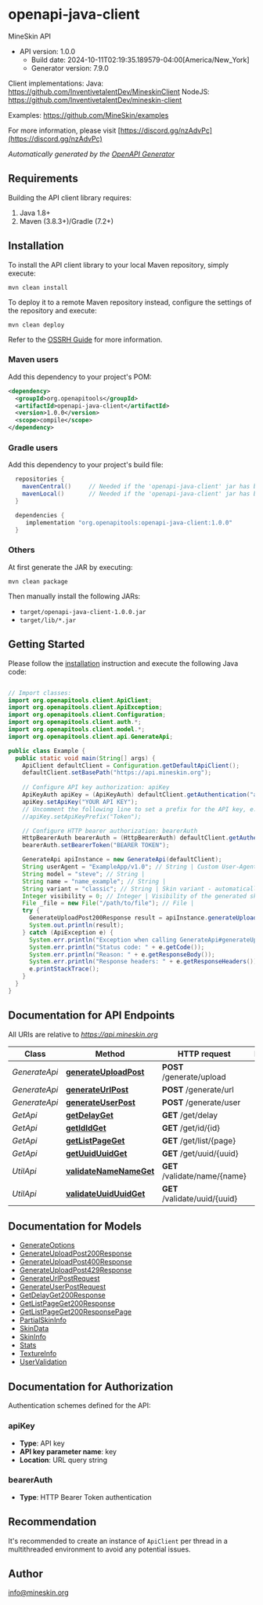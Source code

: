 # openapi-java-client

MineSkin API
- API version: 1.0.0
  - Build date: 2024-10-11T02:19:35.189579-04:00[America/New_York]
  - Generator version: 7.9.0

Client implementations: 
Java: https://github.com/InventivetalentDev/MineskinClient
NodeJS: https://github.com/InventivetalentDev/mineskin-client

Examples: https://github.com/MineSkin/examples


  For more information, please visit [https://discord.gg/nzAdvPc](https://discord.gg/nzAdvPc)

*Automatically generated by the [OpenAPI Generator](https://openapi-generator.tech)*


## Requirements

Building the API client library requires:
1. Java 1.8+
2. Maven (3.8.3+)/Gradle (7.2+)

## Installation

To install the API client library to your local Maven repository, simply execute:

```shell
mvn clean install
```

To deploy it to a remote Maven repository instead, configure the settings of the repository and execute:

```shell
mvn clean deploy
```

Refer to the [OSSRH Guide](http://central.sonatype.org/pages/ossrh-guide.html) for more information.

### Maven users

Add this dependency to your project's POM:

```xml
<dependency>
  <groupId>org.openapitools</groupId>
  <artifactId>openapi-java-client</artifactId>
  <version>1.0.0</version>
  <scope>compile</scope>
</dependency>
```

### Gradle users

Add this dependency to your project's build file:

```groovy
  repositories {
    mavenCentral()     // Needed if the 'openapi-java-client' jar has been published to maven central.
    mavenLocal()       // Needed if the 'openapi-java-client' jar has been published to the local maven repo.
  }

  dependencies {
     implementation "org.openapitools:openapi-java-client:1.0.0"
  }
```

### Others

At first generate the JAR by executing:

```shell
mvn clean package
```

Then manually install the following JARs:

* `target/openapi-java-client-1.0.0.jar`
* `target/lib/*.jar`

## Getting Started

Please follow the [installation](#installation) instruction and execute the following Java code:

```java

// Import classes:
import org.openapitools.client.ApiClient;
import org.openapitools.client.ApiException;
import org.openapitools.client.Configuration;
import org.openapitools.client.auth.*;
import org.openapitools.client.model.*;
import org.openapitools.client.api.GenerateApi;

public class Example {
  public static void main(String[] args) {
    ApiClient defaultClient = Configuration.getDefaultApiClient();
    defaultClient.setBasePath("https://api.mineskin.org");
    
    // Configure API key authorization: apiKey
    ApiKeyAuth apiKey = (ApiKeyAuth) defaultClient.getAuthentication("apiKey");
    apiKey.setApiKey("YOUR API KEY");
    // Uncomment the following line to set a prefix for the API key, e.g. "Token" (defaults to null)
    //apiKey.setApiKeyPrefix("Token");

    // Configure HTTP bearer authorization: bearerAuth
    HttpBearerAuth bearerAuth = (HttpBearerAuth) defaultClient.getAuthentication("bearerAuth");
    bearerAuth.setBearerToken("BEARER TOKEN");

    GenerateApi apiInstance = new GenerateApi(defaultClient);
    String userAgent = "ExampleApp/v1.0"; // String | Custom User-Agent for your application, see [user-agent.dev](https://user-agent.dev/) for implementation examples
    String model = "steve"; // String | 
    String name = "name_example"; // String | 
    String variant = "classic"; // String | Skin variant - automatically determined based on the image if not specified
    Integer visibility = 0; // Integer | Visibility of the generated skin. 0 for public, 1 for private
    File _file = new File("/path/to/file"); // File | 
    try {
      GenerateUploadPost200Response result = apiInstance.generateUploadPost(userAgent, model, name, variant, visibility, _file);
      System.out.println(result);
    } catch (ApiException e) {
      System.err.println("Exception when calling GenerateApi#generateUploadPost");
      System.err.println("Status code: " + e.getCode());
      System.err.println("Reason: " + e.getResponseBody());
      System.err.println("Response headers: " + e.getResponseHeaders());
      e.printStackTrace();
    }
  }
}

```

## Documentation for API Endpoints

All URIs are relative to *https://api.mineskin.org*

Class | Method | HTTP request | Description
------------ | ------------- | ------------- | -------------
*GenerateApi* | [**generateUploadPost**](docs/GenerateApi.md#generateUploadPost) | **POST** /generate/upload | 
*GenerateApi* | [**generateUrlPost**](docs/GenerateApi.md#generateUrlPost) | **POST** /generate/url | 
*GenerateApi* | [**generateUserPost**](docs/GenerateApi.md#generateUserPost) | **POST** /generate/user | 
*GetApi* | [**getDelayGet**](docs/GetApi.md#getDelayGet) | **GET** /get/delay | 
*GetApi* | [**getIdIdGet**](docs/GetApi.md#getIdIdGet) | **GET** /get/id/{id} | 
*GetApi* | [**getListPageGet**](docs/GetApi.md#getListPageGet) | **GET** /get/list/{page} | 
*GetApi* | [**getUuidUuidGet**](docs/GetApi.md#getUuidUuidGet) | **GET** /get/uuid/{uuid} | 
*UtilApi* | [**validateNameNameGet**](docs/UtilApi.md#validateNameNameGet) | **GET** /validate/name/{name} | 
*UtilApi* | [**validateUuidUuidGet**](docs/UtilApi.md#validateUuidUuidGet) | **GET** /validate/uuid/{uuid} | 


## Documentation for Models

 - [GenerateOptions](docs/GenerateOptions.md)
 - [GenerateUploadPost200Response](docs/GenerateUploadPost200Response.md)
 - [GenerateUploadPost400Response](docs/GenerateUploadPost400Response.md)
 - [GenerateUploadPost429Response](docs/GenerateUploadPost429Response.md)
 - [GenerateUrlPostRequest](docs/GenerateUrlPostRequest.md)
 - [GenerateUserPostRequest](docs/GenerateUserPostRequest.md)
 - [GetDelayGet200Response](docs/GetDelayGet200Response.md)
 - [GetListPageGet200Response](docs/GetListPageGet200Response.md)
 - [GetListPageGet200ResponsePage](docs/GetListPageGet200ResponsePage.md)
 - [PartialSkinInfo](docs/PartialSkinInfo.md)
 - [SkinData](docs/SkinData.md)
 - [SkinInfo](docs/SkinInfo.md)
 - [Stats](docs/Stats.md)
 - [TextureInfo](docs/TextureInfo.md)
 - [UserValidation](docs/UserValidation.md)


<a id="documentation-for-authorization"></a>
## Documentation for Authorization


Authentication schemes defined for the API:
<a id="apiKey"></a>
### apiKey

- **Type**: API key
- **API key parameter name**: key
- **Location**: URL query string

<a id="bearerAuth"></a>
### bearerAuth

- **Type**: HTTP Bearer Token authentication


## Recommendation

It's recommended to create an instance of `ApiClient` per thread in a multithreaded environment to avoid any potential issues.

## Author

info@mineskin.org

